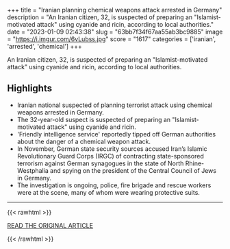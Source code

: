 +++
title = "Iranian planning chemical weapons attack arrested in Germany"
description = "An Iranian citizen, 32, is suspected of preparing an \"Islamist-motivated attack\" using cyanide and ricin, according to local authorities."
date = "2023-01-09 02:43:38"
slug = "63bb7f34f67aa55ab3bc9885"
image = "https://i.imgur.com/6vLubss.jpg"
score = "1617"
categories = ['iranian', 'arrested', 'chemical']
+++

An Iranian citizen, 32, is suspected of preparing an \"Islamist-motivated attack\" using cyanide and ricin, according to local authorities.

## Highlights

- Iranian national suspected of planning terrorist attack using chemical weapons arrested in Germany.
- The 32-year-old suspect is suspected of preparing an "Islamist-motivated attack" using cyanide and ricin.
- 'Friendly intelligence service' reportedly tipped off German authorities about the danger of a chemical weapon attack.
- In November, German state security sources accused Iran’s Islamic Revolutionary Guard Corps (IRGC) of contracting state-sponsored terrorism against German synagogues in the state of North Rhine-Westphalia and spying on the president of the Central Council of Jews in Germany.
- The investigation is ongoing, police, fire brigade and rescue workers were at the scene, many of whom were wearing protective suits.

---

{{< rawhtml >}}
  <p class="article-category">
    <a target="_blank" href="https://m.jpost.com/international/article-726932">READ THE ORIGINAL ARTICLE</a>
  </p>
{{< /rawhtml >}}
